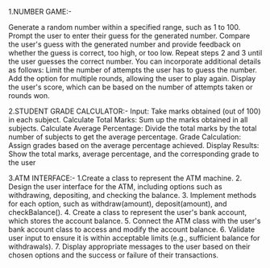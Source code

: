 1.NUMBER GAME:-

Generate a random number within a specified range, such as 1 to 100.
Prompt the user to enter their guess for the generated number.
Compare the user's guess with the generated number and provide feedback on whether the guess is correct, too high, or too low.
Repeat steps 2 and 3 until the user guesses the correct number. You can incorporate additional details as follows:
Limit the number of attempts the user has to guess the number.
Add the option for multiple rounds, allowing the user to play again.
Display the user's score, which can be based on the number of attempts taken or rounds won.

2.STUDENT GRADE CALCULATOR:- Input: Take marks obtained (out of 100) in each subject. Calculate Total Marks: Sum up the marks obtained in all subjects. Calculate Average Percentage: Divide the total marks by the total number of subjects to get the average percentage. Grade Calculation: Assign grades based on the average percentage achieved. Display Results: Show the total marks, average percentage, and the corresponding grade to the user

3.ATM INTERFACE:- 1.Create a class to represent the ATM machine. 2. Design the user interface for the ATM, including options such as withdrawing, depositing, and checking the balance. 3. Implement methods for each option, such as withdraw(amount), deposit(amount), and checkBalance(). 4. Create a class to represent the user's bank account, which stores the account balance. 5. Connect the ATM class with the user's bank account class to access and modify the account balance. 6. Validate user input to ensure it is within acceptable limits (e.g., sufficient balance for withdrawals). 7. Display appropriate messages to the user based on their chosen options and the success or failure of their transactions.
